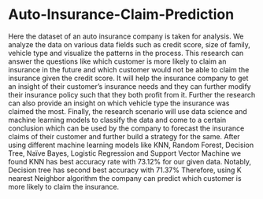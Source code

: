 # Auto-Insurance-Claim-Prediction
Here the dataset of an auto insurance company is taken for analysis. We analyze the data on various data fields such as credit score, size of family, vehicle type and visualize the patterns in the process. This research can answer the questions like which customer is more likely to claim an insurance in the future and which customer would not be able to claim the insurance given the credit score. It will help the insurance company to get an insight of their customer’s insurance needs and they can further modify their insurance policy such that they both profit from it. Further the research can also provide an insight on which vehicle type the insurance was claimed the most. Finally, the research scenario will use data science and machine learning models to classify the data and come to a certain conclusion which can be used by the company to forecast the insurance claims of their customer and further build a strategy for the same.
After using different machine learning models like KNN, Random Forest, Decision Tree, Naïve Bayes, Logistic Regression and Support Vector Machine we found KNN has best accuracy rate with 73.12% for our given data.
Notably, Decision tree has second best accuracy with 71.37%
Therefore, using K nearest Neighbor algorithm the company can predict which customer is more likely to claim the insurance.
